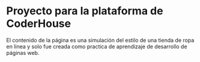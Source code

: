 
# Proyecto para la plataforma de CoderHouse 
El contenido de la página es una simulación del estilo de una tienda de ropa en linea y solo fue creada como practica de aprendizaje de desarrollo de páginas web.
